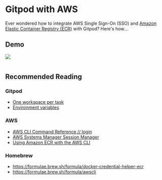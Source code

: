# Gitpod with AWS

Ever wondered how to integrate AWS Single Sign-On (SSO) and [Amazon Elastic Container Registry (ECR)](https://aws.amazon.com/ecr/) with Gitpod? Here's how...

## Demo

<a href="https://gitpod.io/#https://github.com/gitpod-io/demo-gitpod-with-aws"><img src="https://gitpod-staging.com/button/open-in-gitpod.svg"/></a>

```bash
```

## Recommended Reading

### Gitpod

- [One workspace per task](https://www.gitpod.io/docs/workspaces)
- [Environment variables](https://www.gitpod.io/docs/environment-variables#using-the-account-settings)

### AWS

- [AWS CLI Command Reference // login](https://awscli.amazonaws.com/v2/documentation/api/latest/reference/sso/login.html)
- [AWS Systems Manager Session Manager](https://docs.aws.amazon.com/systems-manager/latest/userguide/session-manager.html)
- [Using Amazon ECR with the AWS CLI](https://docs.aws.amazon.com/AmazonECR/latest/userguide/getting-started-cli.html)

### Homebrew

- https://formulae.brew.sh/formula/docker-credential-helper-ecr
- https://formulae.brew.sh/formula/awscli
